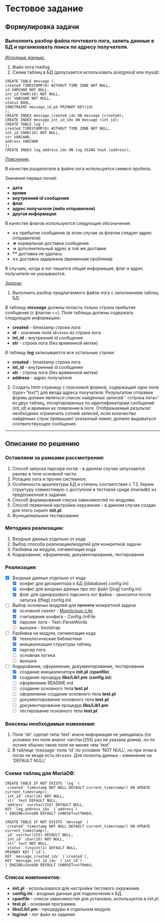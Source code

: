 # Тестовое задание 
## Формулировка задачи

### Выполнить разбор файла почтового лога, залить данные в БД и организовать поиск по адресу получателя.
<u>_Исходные данные:_</u>
1. Файл лога maillog
2. Схема таблиц в БД (допускается использовать postgresql или mysql):
```mysql
CREATE TABLE message (
created TIMESTAMP(0) WITHOUT TIME ZONE NOT NULL,
id VARCHAR NOT NULL,
int_id CHAR(16) NOT NULL,
str VARCHAR NOT NULL,
status BOOL,
CONSTRAINT message_id_pk PRIMARY KEY(id)
);
CREATE INDEX message_created_idx ON message (created);
CREATE INDEX message_int_id_idx ON message (int_id);
CREATE TABLE log (
created TIMESTAMP(0) WITHOUT TIME ZONE NOT NULL,
int_id CHAR(16) NOT NULL,
str VARCHAR,
address VARCHAR
);
CREATE INDEX log_address_idx ON log USING hash (address);
```
<u>_Пояснения:_</u>

В качестве разделителя в файле лога используется символ пробела.

Значения первых полей:

* __дата__
* __время__
* __внутренний id сообщения__
* __флаг__
* __адрес получателя (либо отправителя)__
* __другая информация__

В качестве флагов используются следующие обозначения:

* __<=__ прибытие сообщения (в этом случае за флагом следует адрес отправителя)
* __=>__ нормальная доставка сообщения
* __->__ дополнительный адрес в той же доставке
* __**__ доставка не удалась
* __==__ доставка задержана (временная проблема)

В случаях, когда в лог пишется общая информация, флаг и адрес получателя не указываются.

<u>_Задачи:_</u>

1. Выполнить разбор предлагаемого файла лога с заполнением таблиц БД: 

В таблицу ***message*** должны попасть только строки прибытия сообщения (с флагом <=). Поля таблицы должны содержать следующую информацию:

* __created__ - timestamp строки лога
* __id__ - значение поля id=xxxx из строки лога
* __int_id__ - внутренний id сообщения
* __str__ - строка лога (без временной метки)

В таблицу ***log*** записываются все остальные строки:

* __created__ - timestamp строки лога
* __int_id__ - внутренний id сообщения
* __str__ - строка лога (без временной метки)
* __address__ - адрес получателя

2. Создать html-страницу с поисковой формой, содержащей одно поле (*type="text"*) для ввода адреса получателя.
Результатом отправки формы должен являться список найденных записей '<timestamp> <строка лога>' из двух 
таблиц, отсортированных по идентификаторам сообщений (*int_id*) и времени их появления в логе.
Отображаемый результат необходимо ограничить сотней записей, если количество найденных строк превышает 
указанный лимит, должно выдаваться соответствующее сообщение.

___
## Описание по решению
### Оставляем за рамками рассмотрения:
1. Способ запуска парсера логов - в данном случае запускается разово в теле основной части.
2. Ротацию лога и прочее системное.
3. Особенности архитектуры БД и степень соответствия с ТЗ, берем структуру совместимую с доступной в тестовой среде (mariadb) из предложенной в задании.
4. Способ формирования списка зависимостей по модулям.
5. Способ первичной настройки окружения - в данном случае создан для этого скрипт **init.pl**.
6. Функциональное тестирование

### Методика реализации:
1. Входные данные отдельно от кода
2. Выбор способа реализации/модулей для конкретной задачи
3. Разбивка на модули, сегментация кода
4. Кодирование, оформление, документирование, тестирование

### Реализация:
- [x] Входные данные отдельно от кода
    - [x] конфиг для дескриптора к БД ([database] config.ini)
    - [x] конфиг для входных данных про лог файл ([log] config.ini)
    - [x] флаг для одноразового парсинга лог файла - заносится после запуска ([flag] config.ini)
- [ ] Выбор основных модулей для ~~проекта~~ конкретной задачи
    - [x] основной скелет - [Mojolicious::Lite](https://metacpan.org/pod/Mojolicious::Lite "на metacpan.org")
    - [x] считывание конфига - Config::IniFile
    - [x] парсинг лога - Text::ParseWords
    - [ ] вьюшка - bootstrap
- [ ] Разбивка на модули, сегментация кода
    - [x] технологические библиотеки
    - [x] инициализация структуры таблиц
    - [x] парсер лога
    - [ ] основная логика
    - [ ] вьюшка
- [ ] Кодирование, оформление, документирование, тестирование
    - [x] создание инициализатора **init.pl** (**cpanfile**)
    - [x] создание процедур **libs/Lib1.pm**  (**config.ini**)
    - [ ] оформление README.md
    - [ ] создание основного тела **test.pl**
    - [ ] оформление создание основного тела **test.pl**
    - [ ] документирование основного тела **test.pl**
    - [ ] документирование процедур **libs/Lib1.pm**
    - [ ] тестирование основного тела **test.pl**

### Внесены необходимые изменения:
1. Поле 'str' сделал типа 'text' иначе информация не умещалась (по условию это поле аналог varchar(255) раз не указана длина), но по логике обычно такие поля не менее чем 'text'
2. В таблице 'message' поле 'id' по условию 'NOT NULL', но при этом в логах не везде есть id=xxxx. Для полноты данных - изменение на 'DEFAULT NULL'
### Схема таблиц для MariaDB:
```mysql
CREATE TABLE IF NOT EXISTS `log` (
`created` timestamp NOT NULL DEFAULT current_timestamp() ON UPDATE current_timestamp(),
`int_id` char(16) NOT NULL,
`str` text DEFAULT NULL,
`address` varchar(255) DEFAULT NULL,
KEY `log_address_idx` (`address`)
) ENGINE=InnoDB DEFAULT CHARSET=utf8mb4;

CREATE TABLE IF NOT EXISTS `message` (
`created` timestamp NOT NULL DEFAULT current_timestamp() ON UPDATE current_timestamp(),
`id` varchar(255) DEFAULT NULL,
`int_id` char(16) NOT NULL,
`str` text NOT NULL,
`status` tinyint(1) DEFAULT NULL,
PRIMARY KEY (`id`),
KEY `message_created_idx` (`created`),
KEY `message_int_id_idx` (`int_id`)
) ENGINE=InnoDB DEFAULT CHARSET=utf8mb4;
```

### Список компонентов:
* **init.pl** - использовался для настройки тестового окружения.
* **config.ini** - входные данные для подключения к БД.
* **cpanfile** - список зависимостей для установки, используется в *init.pl*.
* **test.pl** - основная программа.
* **libs/Lib1.pm** - процедуры в отдельном модуле.
* **log/out** - лог файл из задания.
